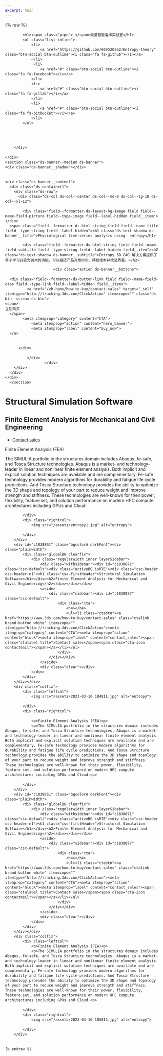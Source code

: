 ```yaml
---
excerpt: main
---
```


{% raw %}
<div class="header_down">
		<div class="wrap">
			
			<h1><span class="pipe">|</span>装备智能运维实验室</h1>
			<ul class="list-inline">
				<li>
					<a href="https://github.com/609520262/Entropy-theory" class="btn-social btn-outline"><i class="fa fa-github"></i></a>
				</li>
				 <li>
					<a href="#" class="btn-social btn-outline"><i class="fa fa-facebook"></i></a>
				</li>
				<li>
					<a href="#" class="btn-social btn-outline"><i class="fa fa-gitlab"></i></a>
				</li> 
				<li>
					<a href="#" class="btn-social btn-outline"><i class="fa fa-bitbucket"></i></a>
				</li>
			</ul>
			
			
			
			
		</div>
		
	</div>
	<section class="ds-banner--medium ds-banner">
    <div class="ds-banner__shadow"></div>


    <div class="ds-banner__content">
      <div class="ds-container1">
        <div class="ds-row">
          <div class="ds-col ds-col--center ds-col--md-8 ds-col--lg-10 ds-col--xl-12">
            
            <div class="field--formatter-ds-layout-bg-image field field--name-field-picture field--type-image field--label-hidden field__item"></div>
      <span class="field--formatter-ds-html-string field field--name-title field--type-string field--label-hidden"><h1 class="ds-text-shadow ds-banner__title">Physiological time-series analysis using  entropy</h1>
</span>

            <div class="field--formatter-ds-html-string field field--name-field-subtitle field--type-string field--label-hidden field__item"><h2 class="ds-text-shadow ds-banner__subtitle">Entropy 3D CAD 解决方案提供了易于学习且极为强大的功能，可以缩短产品开发时间、降低成本并改进质量。</h2>
</div>
      
        
                          <div class="action ds-banner__buttons">
                
      <div class="field--formatter-ds-button-link field field--name-field-ctas field--type-link field--label-hidden field__items">
              <a href="/zh-hans/how-to-buy/contact-sales" target="_self" itemtype="http://tracking.3ds.com/ClickAction" itemscope="" class="ds-btn--scream ds-btn">
    <span>
    立刻购买
      </span>
            <meta itemprop="category" content="CTA">
                <meta itemprop="action" content="hero_banner">
                <meta itemprop="label" content="buy_now">
      </a>


          </div>
  
              </div>
                      </div>
        </div>
      </div>
    </div>
      </section>
<div id="c1838861" class="bgcolorA darkFont"><div class="plainwidth">
			<div class="globalBG clearfix">
				<div class="regularwidth inner layerSidebar">
					<div class="withsidebar"><div id="c1838871" class="csc-default"><div class="activeBG isRTE"><div class="csc-header csc-header-n1"><h1 class="csc-firstHeader">Structural Simulation Software</h1></div><h2>Finite Element Analysis for Mechanical and Civil Engineering</h2></div></div></div>
					<aside>
						<div class="sidebar"><div id="c1838877" class="csc-default">
							<div class="cta">
								<h4></h4>
								<ul><li class="ctabtn"><a href="https://www.3ds.com/how-to-buy/contact-sales" class="ctalink brand-button white" itemscope="" itemtype="http://tracking.3ds.com/ClickAction"><meta itemprop="category" content="CTA"><meta itemprop="action" content="block"><meta itemprop="label" content="contact_sales"><span class="ctalabel title">Contact sales</span><span class="cta-icon contactmail"></span></a></li></ul>
							</div>
						</div></div>
					</aside>
					<div class="clear"></div>
				</div>
			</div>
		</div></div>
		<div class="colfix">
			<div class="leftcol">
				<p>Finite Element Analysis (FEA)<p>
				<p>The SIMULIA portfolio in the structures domain includes Abaqus, fe-safe, and Tosca Structure technologies. Abaqus is a market- and technology-leader in linear and nonlinear finite element analysis. Both implicit and explicit solution techniques are available and are complementary. Fe-safe technology provides modern algorithms for durability and fatigue life cycle predictions. And Tosca Structure technology provides the ability to optimize the 3D shape and topology of your part to reduce weight and improve strength and stiffness. These technologies are well-known for their power, flexibility, feature set, and solution performance on modern HPC compute architectures including GPUs and Cloud.<p>

			</div>
			<div class="rightcol">
				<img src="/assets/entropy1.jpg" alt="entropy">

			</div>
		</div>
		<div id="c1838861" class="bgcolorA darkFont"><div class="plainwidth">
			<div class="globalBG clearfix">
				<div class="regularwidth inner layerSidebar">
					<div class="withsidebar"><div id="c1838871" class="csc-default"><div class="activeBG isRTE"><div class="csc-header csc-header-n1"><h1 class="csc-firstHeader">Structural Simulation Software</h1></div><h2>Finite Element Analysis for Mechanical and Civil Engineering</h2></div></div></div>
					<aside>
						<div class="sidebar"><div id="c1838877" class="csc-default">
							<div class="cta">
								<h4></h4>
								<ul><li class="ctabtn"><a href="https://www.3ds.com/how-to-buy/contact-sales" class="ctalink brand-button white" itemscope="" itemtype="http://tracking.3ds.com/ClickAction"><meta itemprop="category" content="CTA"><meta itemprop="action" content="block"><meta itemprop="label" content="contact_sales"><span class="ctalabel title">Contact sales</span><span class="cta-icon contactmail"></span></a></li></ul>
							</div>
						</div></div>
					</aside>
					<div class="clear"></div>
				</div>
			</div>
		</div></div>
		<div class="colfix">
			<div class="leftcol">
				<img src="/assets/2023-03-16 184811.jpg" alt="entropy">

			</div>
			<div class="rightcol">
				
				<p>Finite Element Analysis (FEA)<p>
				<p>The SIMULIA portfolio in the structures domain includes Abaqus, fe-safe, and Tosca Structure technologies. Abaqus is a market- and technology-leader in linear and nonlinear finite element analysis. Both implicit and explicit solution techniques are available and are complementary. Fe-safe technology provides modern algorithms for durability and fatigue life cycle predictions. And Tosca Structure technology provides the ability to optimize the 3D shape and topology of your part to reduce weight and improve strength and stiffness. These technologies are well-known for their power, flexibility, feature set, and solution performance on modern HPC compute architectures including GPUs and Cloud.<p>

			</div>
		</div>
		<div id="c1838861" class="bgcolorA darkFont"><div class="plainwidth">
			<div class="globalBG clearfix">
				<div class="regularwidth inner layerSidebar">
					<div class="withsidebar"><div id="c1838871" class="csc-default"><div class="activeBG isRTE"><div class="csc-header csc-header-n1"><h1 class="csc-firstHeader">Structural Simulation Software</h1></div><h2>Finite Element Analysis for Mechanical and Civil Engineering</h2></div></div></div>
					<aside>
						<div class="sidebar"><div id="c1838877" class="csc-default">
							<div class="cta">
								<h4></h4>
								<ul><li class="ctabtn"><a href="https://www.3ds.com/how-to-buy/contact-sales" class="ctalink brand-button white" itemscope="" itemtype="http://tracking.3ds.com/ClickAction"><meta itemprop="category" content="CTA"><meta itemprop="action" content="block"><meta itemprop="label" content="contact_sales"><span class="ctalabel title">Contact sales</span><span class="cta-icon contactmail"></span></a></li></ul>
							</div>
						</div></div>
					</aside>
					<div class="clear"></div>
				</div>
			</div>
		</div></div>
		<div class="colfix">
			<div class="leftcol">
				<p>Finite Element Analysis (FEA)<p>
				<p>The SIMULIA portfolio in the structures domain includes Abaqus, fe-safe, and Tosca Structure technologies. Abaqus is a market- and technology-leader in linear and nonlinear finite element analysis. Both implicit and explicit solution techniques are available and are complementary. Fe-safe technology provides modern algorithms for durability and fatigue life cycle predictions. And Tosca Structure technology provides the ability to optimize the 3D shape and topology of your part to reduce weight and improve strength and stiffness. These technologies are well-known for their power, flexibility, feature set, and solution performance on modern HPC compute architectures including GPUs and Cloud.<p>

			</div>
			<div class="rightcol">
				<img src="/assets/2023-03-16 185012.jpg" alt="entropy">

			</div>
		</div>
	
	
	{% endraw %}